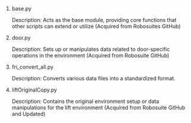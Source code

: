 1. base.py

    Description: Acts as the base module, providing core functions that other scripts can extend or utilize (Acquired from Robosuites GitHub)

2. door.py

    Description: Sets up or manipulates data related to door-specific operations in the environment (Acquired from Robosuite GitHub)

3. fri_convert_all.py

    Description: Converts various data files into a standardized format.

4. liftOriginalCopy.py

    Description: Contains the original environment setup or data manipulations for the lift environment (Acquired from Robosuite GitHub and Updated)
